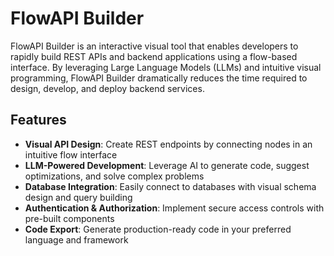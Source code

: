 # FlowAPI Builder

FlowAPI Builder is an interactive visual tool that enables developers to rapidly build REST APIs and backend applications using a flow-based interface. By leveraging Large Language Models (LLMs) and intuitive visual programming, FlowAPI Builder dramatically reduces the time required to design, develop, and deploy backend services.

## Features

- **Visual API Design**: Create REST endpoints by connecting nodes in an intuitive flow interface
- **LLM-Powered Development**: Leverage AI to generate code, suggest optimizations, and solve complex problems
- **Database Integration**: Easily connect to databases with visual schema design and query building
- **Authentication & Authorization**: Implement secure access controls with pre-built components
- **Code Export**: Generate production-ready code in your preferred language and framework